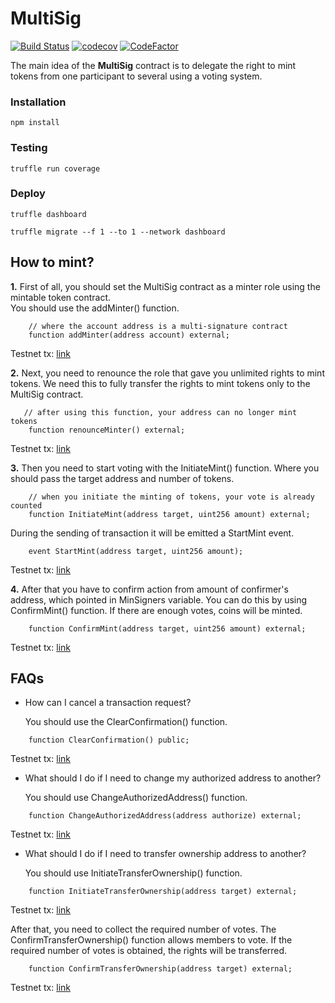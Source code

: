 # MultiSig
[![Build Status](https://app.travis-ci.com/The-Poolz/MultiSig.svg?token=j64fMSARWGtzysprUKZK&branch=master)](https://app.travis-ci.com/The-Poolz/MultiSig)
[![codecov](https://codecov.io/gh/The-Poolz/MultiSig/branch/master/graph/badge.svg?token=619oKb6Wsk)](https://codecov.io/gh/The-Poolz/MultiSig)
[![CodeFactor](https://www.codefactor.io/repository/github/the-poolz/multisig/badge)](https://www.codefactor.io/repository/github/the-poolz/multisig)

The main idea of the **MultiSig** contract is to delegate the right to mint tokens from one participant to several using a voting system.

### Installation

```console
npm install
```

### Testing

```console
truffle run coverage
```
### Deploy

```console
truffle dashboard
```
```console
truffle migrate --f 1 --to 1 --network dashboard 
```

## How to mint?
**1.** First of all, you should set the MultiSig contract as a minter role using the mintable token contract.
   <br>You should use the addMinter() function.
```solidity
    // where the account address is a multi-signature contract
    function addMinter(address account) external;
```
Testnet tx: [link](https://rinkeby.etherscan.io/tx/0x69285043b6124a753875e587b43a4b3b3efc6e5926db327e8af77803526a8e46)

**2.** Next, you need to renounce the role that gave you unlimited rights to mint tokens. We need this to fully transfer the rights to mint tokens only to the MultiSig contract.
```solidity
   // after using this function, your address can no longer mint tokens 
    function renounceMinter() external;
```

Testnet tx: [link](https://rinkeby.etherscan.io/tx/0xd1e2db5ad3fb546c37647f1e116645c2fcab5db40d89771a64e11ca10c9fed88)

**3.** Then you need to start voting with the InitiateMint() function. Where you should pass the target address and number of tokens. 
```solidity
    // when you initiate the minting of tokens, your vote is already counted
    function InitiateMint(address target, uint256 amount) external;
```
   During the sending of transaction it will be emitted a StartMint event.
```solidity
    event StartMint(address target, uint256 amount);
```
Testnet tx: [link](https://rinkeby.etherscan.io/tx/0xb970ba50ec036642759f0dc3152a31b095313aa29a4a35c8ee6e7a071c938ad8)

**4.** After that you have to confirm action from amount of confirmer's address, which pointed in MinSigners variable.
   You can do this by using ConfirmMint() function.
   If there are enough votes, coins will be minted.
```solidity
    function ConfirmMint(address target, uint256 amount) external;
```
Testnet tx: [link](https://testnet.bscscan.com/tx/0x785c017d46639a662a55f40abf3d2fda1827f0c7ddb0341e78d98e17c80106c3)



## FAQs

* How can I cancel a transaction request?

   You should use the ClearConfirmation() function.
```solidity
    function ClearConfirmation() public;
```
Testnet tx: [link](https://rinkeby.etherscan.io/tx/0xaa07b87cb97a1d6c24d52fb00b445a6d5d0805aed1d8c6375ef2e6955c92ced3)

* What should I do if I need to change my authorized address to another?

   You should use ChangeAuthorizedAddress() function.
```solidity
    function ChangeAuthorizedAddress(address authorize) external;
```
Testnet tx: [link](https://rinkeby.etherscan.io/tx/0x7eeea83ca80c654cf59c9155db2991ce41298cf266d14b90e111ab6b6cbce682)

* What should I do if I need to transfer ownership address to another?

   You should use InitiateTransferOwnership() function.
```solidity
    function InitiateTransferOwnership(address target) external;
```
Testnet tx: [link](https://rinkeby.etherscan.io/tx/0xa07d1b1a4bc5939f1df0b6ed5e9c4ccfcb1ea1159b0155c11e8ccc388e5cd623)

   After that, you need to collect the required number of votes. The ConfirmTransferOwnership() function allows members to vote. If the required number of votes is        obtained, the rights will be transferred.
```solidity
    function ConfirmTransferOwnership(address target) external;
```
Testnet tx: [link](https://rinkeby.etherscan.io/tx/0xe6e329608dca88c09163c681a43e4b1f93da0d7ed105f74ef3e40d9b35e3cbd5)
